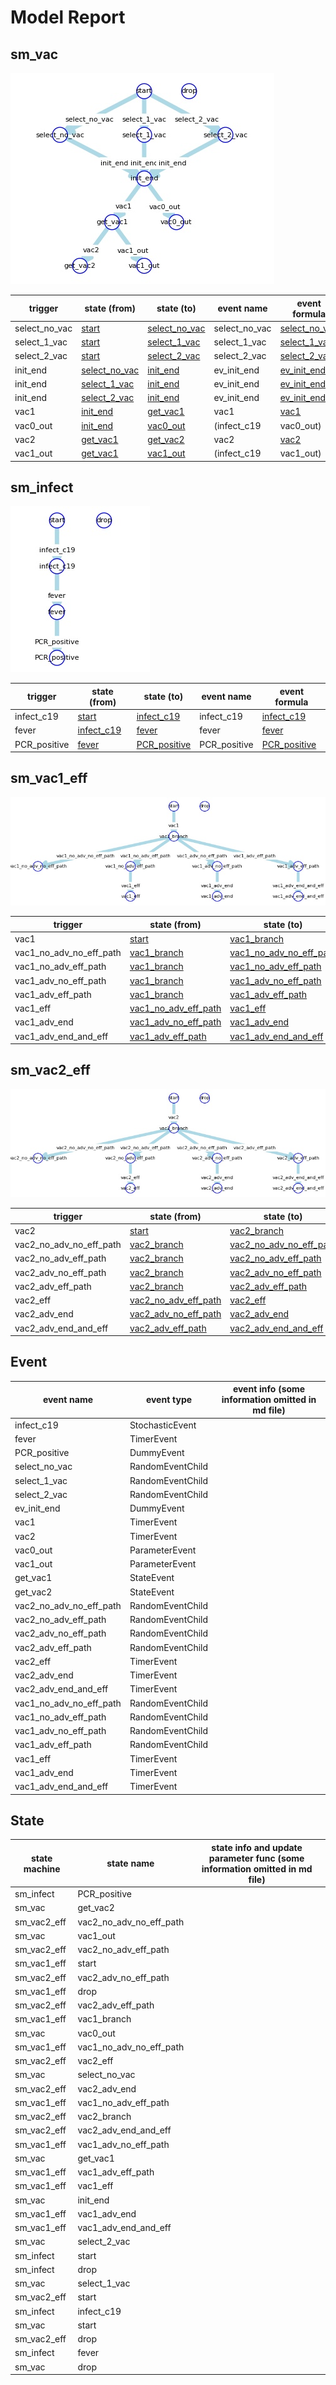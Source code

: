 


# Model Report


## sm\_vac


![](sm_vac.jpg)


| trigger | state (from) | state (to) | event name | event formula |
| --- | --- | --- | --- | --- |
| select\_no\_vac | [start](#sm_vac_start) | [select\_no\_vac](#sm_vac_select_no_vac) | select\_no\_vac | [select\_no\_vac](#select_no_vac) |
| select\_1\_vac | [start](#sm_vac_start) | [select\_1\_vac](#sm_vac_select_1_vac) | select\_1\_vac | [select\_1\_vac](#select_1_vac) |
| select\_2\_vac | [start](#sm_vac_start) | [select\_2\_vac](#sm_vac_select_2_vac) | select\_2\_vac | [select\_2\_vac](#select_2_vac) |
| init\_end | [select\_no\_vac](#sm_vac_select_no_vac) | [init\_end](#sm_vac_init_end) | ev\_init\_end | [ev\_init\_end](#ev_init_end) |
| init\_end | [select\_1\_vac](#sm_vac_select_1_vac) | [init\_end](#sm_vac_init_end) | ev\_init\_end | [ev\_init\_end](#ev_init_end) |
| init\_end | [select\_2\_vac](#sm_vac_select_2_vac) | [init\_end](#sm_vac_init_end) | ev\_init\_end | [ev\_init\_end](#ev_init_end) |
| vac1 | [init\_end](#sm_vac_init_end) | [get\_vac1](#sm_vac_get_vac1) | vac1 | [vac1](#vac1) |
| vac0\_out | [init\_end](#sm_vac_init_end) | [vac0\_out](#sm_vac_vac0_out) | (infect\_c19|vac0\_out) | ([infect\_c19](#infect_c19)|[vac0\_out](#vac0_out)) |
| vac2 | [get\_vac1](#sm_vac_get_vac1) | [get\_vac2](#sm_vac_get_vac2) | vac2 | [vac2](#vac2) |
| vac1\_out | [get\_vac1](#sm_vac_get_vac1) | [vac1\_out](#sm_vac_vac1_out) | (infect\_c19|vac1\_out) | ([infect\_c19](#infect_c19)|[vac1\_out](#vac1_out)) |


## sm\_infect


![](sm_infect.jpg)


| trigger | state (from) | state (to) | event name | event formula |
| --- | --- | --- | --- | --- |
| infect\_c19 | [start](#sm_infect_start) | [infect\_c19](#sm_infect_infect_c19) | infect\_c19 | [infect\_c19](#infect_c19) |
| fever | [infect\_c19](#sm_infect_infect_c19) | [fever](#sm_infect_fever) | fever | [fever](#fever) |
| PCR\_positive | [fever](#sm_infect_fever) | [PCR\_positive](#sm_infect_PCR_positive) | PCR\_positive | [PCR\_positive](#PCR_positive) |


## sm\_vac1\_eff


![](sm_vac1_eff.jpg)


| trigger | state (from) | state (to) | event name | event formula |
| --- | --- | --- | --- | --- |
| vac1 | [start](#sm_vac1_eff_start) | [vac1\_branch](#sm_vac1_eff_vac1_branch) | get\_vac1 | [get\_vac1](#get_vac1) |
| vac1\_no\_adv\_no\_eff\_path | [vac1\_branch](#sm_vac1_eff_vac1_branch) | [vac1\_no\_adv\_no\_eff\_path](#sm_vac1_eff_vac1_no_adv_no_eff_path) | vac1\_no\_adv\_no\_eff\_path | [vac1\_no\_adv\_no\_eff\_path](#vac1_no_adv_no_eff_path) |
| vac1\_no\_adv\_eff\_path | [vac1\_branch](#sm_vac1_eff_vac1_branch) | [vac1\_no\_adv\_eff\_path](#sm_vac1_eff_vac1_no_adv_eff_path) | vac1\_no\_adv\_eff\_path | [vac1\_no\_adv\_eff\_path](#vac1_no_adv_eff_path) |
| vac1\_adv\_no\_eff\_path | [vac1\_branch](#sm_vac1_eff_vac1_branch) | [vac1\_adv\_no\_eff\_path](#sm_vac1_eff_vac1_adv_no_eff_path) | vac1\_adv\_no\_eff\_path | [vac1\_adv\_no\_eff\_path](#vac1_adv_no_eff_path) |
| vac1\_adv\_eff\_path | [vac1\_branch](#sm_vac1_eff_vac1_branch) | [vac1\_adv\_eff\_path](#sm_vac1_eff_vac1_adv_eff_path) | vac1\_adv\_eff\_path | [vac1\_adv\_eff\_path](#vac1_adv_eff_path) |
| vac1\_eff | [vac1\_no\_adv\_eff\_path](#sm_vac1_eff_vac1_no_adv_eff_path) | [vac1\_eff](#sm_vac1_eff_vac1_eff) | vac1\_eff | [vac1\_eff](#vac1_eff) |
| vac1\_adv\_end | [vac1\_adv\_no\_eff\_path](#sm_vac1_eff_vac1_adv_no_eff_path) | [vac1\_adv\_end](#sm_vac1_eff_vac1_adv_end) | vac1\_adv\_end | [vac1\_adv\_end](#vac1_adv_end) |
| vac1\_adv\_end\_and\_eff | [vac1\_adv\_eff\_path](#sm_vac1_eff_vac1_adv_eff_path) | [vac1\_adv\_end\_and\_eff](#sm_vac1_eff_vac1_adv_end_and_eff) | vac1\_adv\_end\_and\_eff | [vac1\_adv\_end\_and\_eff](#vac1_adv_end_and_eff) |


## sm\_vac2\_eff


![](sm_vac2_eff.jpg)


| trigger | state (from) | state (to) | event name | event formula |
| --- | --- | --- | --- | --- |
| vac2 | [start](#sm_vac2_eff_start) | [vac2\_branch](#sm_vac2_eff_vac2_branch) | get\_vac2 | [get\_vac2](#get_vac2) |
| vac2\_no\_adv\_no\_eff\_path | [vac2\_branch](#sm_vac2_eff_vac2_branch) | [vac2\_no\_adv\_no\_eff\_path](#sm_vac2_eff_vac2_no_adv_no_eff_path) | vac2\_no\_adv\_no\_eff\_path | [vac2\_no\_adv\_no\_eff\_path](#vac2_no_adv_no_eff_path) |
| vac2\_no\_adv\_eff\_path | [vac2\_branch](#sm_vac2_eff_vac2_branch) | [vac2\_no\_adv\_eff\_path](#sm_vac2_eff_vac2_no_adv_eff_path) | vac2\_no\_adv\_eff\_path | [vac2\_no\_adv\_eff\_path](#vac2_no_adv_eff_path) |
| vac2\_adv\_no\_eff\_path | [vac2\_branch](#sm_vac2_eff_vac2_branch) | [vac2\_adv\_no\_eff\_path](#sm_vac2_eff_vac2_adv_no_eff_path) | vac2\_adv\_no\_eff\_path | [vac2\_adv\_no\_eff\_path](#vac2_adv_no_eff_path) |
| vac2\_adv\_eff\_path | [vac2\_branch](#sm_vac2_eff_vac2_branch) | [vac2\_adv\_eff\_path](#sm_vac2_eff_vac2_adv_eff_path) | vac2\_adv\_eff\_path | [vac2\_adv\_eff\_path](#vac2_adv_eff_path) |
| vac2\_eff | [vac2\_no\_adv\_eff\_path](#sm_vac2_eff_vac2_no_adv_eff_path) | [vac2\_eff](#sm_vac2_eff_vac2_eff) | vac2\_eff | [vac2\_eff](#vac2_eff) |
| vac2\_adv\_end | [vac2\_adv\_no\_eff\_path](#sm_vac2_eff_vac2_adv_no_eff_path) | [vac2\_adv\_end](#sm_vac2_eff_vac2_adv_end) | vac2\_adv\_end | [vac2\_adv\_end](#vac2_adv_end) |
| vac2\_adv\_end\_and\_eff | [vac2\_adv\_eff\_path](#sm_vac2_eff_vac2_adv_eff_path) | [vac2\_adv\_end\_and\_eff](#sm_vac2_eff_vac2_adv_end_and_eff) | vac2\_adv\_end\_and\_eff | [vac2\_adv\_end\_and\_eff](#vac2_adv_end_and_eff) |


## Event




| event name | event type | event info (some information omitted in md file) |
| --- | --- | --- |
| infect\_c19 | StochasticEvent |  |
| fever | TimerEvent |  |
| PCR\_positive | DummyEvent |  |
| select\_no\_vac | RandomEventChild |  |
| select\_1\_vac | RandomEventChild |  |
| select\_2\_vac | RandomEventChild |  |
| ev\_init\_end | DummyEvent |  |
| vac1 | TimerEvent |  |
| vac2 | TimerEvent |  |
| vac0\_out | ParameterEvent |  |
| vac1\_out | ParameterEvent |  |
| get\_vac1 | StateEvent |  |
| get\_vac2 | StateEvent |  |
| vac2\_no\_adv\_no\_eff\_path | RandomEventChild |  |
| vac2\_no\_adv\_eff\_path | RandomEventChild |  |
| vac2\_adv\_no\_eff\_path | RandomEventChild |  |
| vac2\_adv\_eff\_path | RandomEventChild |  |
| vac2\_eff | TimerEvent |  |
| vac2\_adv\_end | TimerEvent |  |
| vac2\_adv\_end\_and\_eff | TimerEvent |  |
| vac1\_no\_adv\_no\_eff\_path | RandomEventChild |  |
| vac1\_no\_adv\_eff\_path | RandomEventChild |  |
| vac1\_adv\_no\_eff\_path | RandomEventChild |  |
| vac1\_adv\_eff\_path | RandomEventChild |  |
| vac1\_eff | TimerEvent |  |
| vac1\_adv\_end | TimerEvent |  |
| vac1\_adv\_end\_and\_eff | TimerEvent |  |


## State




| state machine | state name | state info and update parameter func (some information omitted in md file) |
| --- | --- | --- |
| sm\_infect | PCR\_positive |  |
| sm\_vac | get\_vac2 |  |
| sm\_vac2\_eff | vac2\_no\_adv\_no\_eff\_path |  |
| sm\_vac | vac1\_out |  |
| sm\_vac2\_eff | vac2\_no\_adv\_eff\_path |  |
| sm\_vac1\_eff | start |  |
| sm\_vac2\_eff | vac2\_adv\_no\_eff\_path |  |
| sm\_vac1\_eff | drop |  |
| sm\_vac2\_eff | vac2\_adv\_eff\_path |  |
| sm\_vac1\_eff | vac1\_branch |  |
| sm\_vac | vac0\_out |  |
| sm\_vac1\_eff | vac1\_no\_adv\_no\_eff\_path |  |
| sm\_vac2\_eff | vac2\_eff |  |
| sm\_vac | select\_no\_vac |  |
| sm\_vac2\_eff | vac2\_adv\_end |  |
| sm\_vac1\_eff | vac1\_no\_adv\_eff\_path |  |
| sm\_vac2\_eff | vac2\_branch |  |
| sm\_vac2\_eff | vac2\_adv\_end\_and\_eff |  |
| sm\_vac1\_eff | vac1\_adv\_no\_eff\_path |  |
| sm\_vac | get\_vac1 |  |
| sm\_vac1\_eff | vac1\_adv\_eff\_path |  |
| sm\_vac1\_eff | vac1\_eff |  |
| sm\_vac | init\_end |  |
| sm\_vac1\_eff | vac1\_adv\_end |  |
| sm\_vac1\_eff | vac1\_adv\_end\_and\_eff |  |
| sm\_vac | select\_2\_vac |  |
| sm\_infect | start |  |
| sm\_infect | drop |  |
| sm\_vac | select\_1\_vac |  |
| sm\_vac2\_eff | start |  |
| sm\_infect | infect\_c19 |  |
| sm\_vac | start |  |
| sm\_vac2\_eff | drop |  |
| sm\_infect | fever |  |
| sm\_vac | drop |  |




